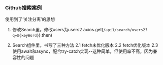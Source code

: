 ### Github搜索案例

使用到了‘关注分离’的思想

1. 修改Search里，修改users为users2
    axios.get(`/api1/search/users2?q=${keyWord}`).then(

2. Search组件里，书写了三种方法
    2.1 fetch未优化版本
    2.2 fetch优化版本
    2.3 使用await和async，配合try-catch实现--这种简单，但使用率不高，因为兼容性的问题

    